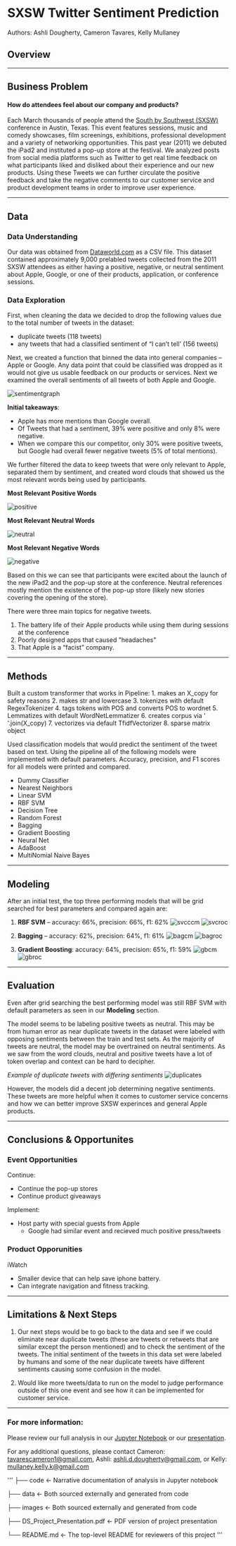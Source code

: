 # SXSW Twitter Sentiment Prediction

Authors: Ashli Dougherty, Cameron Tavares, Kelly Mullaney

## Overview

***
## Business Problem
#### How do attendees feel about our company and products? 
Each March thousands of people attend the [South by Southwest (SXSW)](https://www.sxsw.com/) conference in Austin, Texas. This event features sessions, music and comedy showcases, film screenings, exhibitions, professional development and a variety of networking opportunities. This past year (2011) we debuted the iPad2 and instituted a pop-up store at the festival. We analyzed posts from social media platforms such as Twitter to get real time feedback on what participants liked and disliked about their experience and our new products. Using these Tweets we can further circulate the positive feedback and take the negative comments to our customer service and product development teams in order to improve user experience.

***
## Data
### Data Understanding
Our data was obtained from [Dataworld.com](https://data.world/crowdflower/brands-and-product-emotions) as a CSV file. This dataset contained approximately 9,000 prelabled tweets collected from the 2011 SXSW attendees as either having a positive, negative, or neutral sentiment about Apple, Google, or one of their products, application, or conference sessions. 
 
### Data Exploration
First, when cleaning the data we decided to drop the following values due to the total number of tweets in the dataset: 
- duplicate tweets (118 tweets) 
- any tweets that had a classified sentiment of “I can’t tell’ (156 tweets)

Next, we created a function that binned the data into general companies –  Apple or Google. Any data point that could be classified was dropped as it would not give us usable feedback on our products or services. Next we examined the overall sentiments of all tweets of both Apple and Google. 

![sentimentgraph](./images/overall_sentiment.png)

**Initial takeaways**: 
- Apple has more mentions than Google overall.
- Of Tweets that had a sentiment, 39% were positive and only 8% were negative. 
- When we compare this our competitor, only 30% were positive tweets, but Google had overall fewer negative tweets (5% of total mentions).

We further filtered the data to keep tweets that were only relevant to Apple, separated them by sentiment, and created word clouds that showed us the most relevant words being used by participants. 

**Most Relevant Positive Words**


![positive](./images/poscloud.png)

**Most Relevant Neutral Words**


![neutral](./images/neutcloud.png)

**Most Relevant Negative Words**


![negative](./images/negcloud.png)

Based on this we can see that participants were excited about the launch of the new iPad2 and the pop-up store at the conference. Neutral references mostly mention the existence of the pop-up store (likely new stories covering the opening of the store). 

There were three main topics for negative tweets. 
1. The battery life of their Apple products while using them during sessions at the conference
2. Poorly designed apps that caused "headaches"
3. That Apple is a “facist” company.  

***
## Methods
Built a custom transformer that works in Pipeline:
    1. makes an X_copy for safety reasons
    2. makes str and lowercase
    3. tokenizes with default RegexTokenizer
    4. tags tokens with POS and converts POS to wordnet
    5. Lemmatizes with default WordNetLemmatizer
    6. creates corpus via ' '.join(X_copy)
    7. vectorizes via default TfidfVectorizer
    8. sparse matrix object

Used classification models that would predict the sentiment of the tweet based on text. Using the pipeline all of the following models were implemented with default parameters. Accuracy, precision, and F1 scores for all models were printed and compared. 
- Dummy Classifier
- Nearest Neighbors
- Linear SVM
- RBF SVM
- Decision Tree
- Random Forest
- Bagging
- Gradient Boosting
- Neural Net
- AdaBoost
- MultiNomial Naive Bayes

***
## Modeling
After an initial test, the top three performing models that will be grid searched for best parameters and compared again are: 
  1. **RBF SVM** –  accuracy: 66%, precision: 66%, f1: 62%
![svcccm](./images/svccm.png)
![svcroc](./images/svcroc.png)



  2. **Bagging** – accuracy: 62%, precision: 64%,  f1: 61%
![bagcm](./images/bagcm.png)
![bagroc](./images/bagroc.png)


  3. **Gradient Boosting**: accuracy: 64%, precision: 65%, f1: 59%
![gbcm](./images/gbcm.png)
![gbroc](./images/gbroc.png)

***
## Evaluation 
Even after grid searching the best performing model was still RBF SVM with default parameters as seen in our **Modeling** section.  

The model seems to be labeling positive tweets as neutral. This may be from human error as near duplicate tweets in the dataset were labeled with opposing sentiments between the train and test sets. As the majority of tweets are neutral, the model may be overtrained on neutral sentiments. As we saw from the word clouds, neutral and positive tweets have a lot of token overlap and context can be hard to decipher. 

*Example of duplicate tweets with differing sentiments*
![duplicates](./images/dups.png)

However, the models did a decent job determining negative sentiments. These tweets are more helpful when it comes to customer service concerns and how we can better improve SXSW experinces and general Apple products. 

***
## Conclusions & Opportunites 
### Event Opportunities
Continue: 
- Continue the pop-up stores
- Continue product giveaways

Implement:
- Host party with special guests from Apple
    - Google had similar event and recieved much positive press/tweets

### Product Opporunities 
iWatch
- Smaller device that can help save iphone battery. 
- Can integrate navigation and fitness tracking. 

***
## Limitations & Next Steps
1. Our next steps would be to go back to the data and see if we could eliminate near duplicate tweets (these are tweets or retweets that are similar except the person mentioned) and to check the sentiment of the tweets. The initial sentiment of the tweets in this data set were labeled by humans and some of the near duplicate tweets have different sentiments causing some confusion in the model. 

2. Would like more tweets/data to run on the model to judge performance outside of this one event and see how it can be implemented for customer service. 

***
### For more information: 
Please review our full analysis in our [Jupyter Notebook](./code/piping_hot.ipynb) or our [presentation](./PresentationP4).

For any additional questions, please contact Cameron: tavarescameron1@gmail.com, Ashli: ashli.d.dougherty@gmail.com, or Kelly: mullaney.kelly.k@gmail.com 

'''
├── code                                   <- Narrative documentation of analysis in Jupyter notebook
   
├── data                                   <- Both sourced externally and generated from code

├── images                                 <- Both sourced externally and generated from code

├── DS_Project_Presentation.pdf            <- PDF version of project presentation

└── README.md                              <- The top-level README for reviewers of this project
'''
